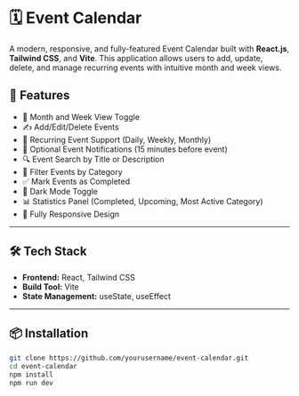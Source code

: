 # 🗓️ Event Calendar

A modern, responsive, and fully-featured Event Calendar built with **React.js**, **Tailwind CSS**, and **Vite**. This application allows users to add, update, delete, and manage recurring events with intuitive month and week views.

## 🚀 Features

- 📅 Month and Week View Toggle
- ✍️ Add/Edit/Delete Events
- 🔁 Recurring Event Support (Daily, Weekly, Monthly)
- 🔔 Optional Event Notifications (15 minutes before event)
- 🔍 Event Search by Title or Description
- 🎯 Filter Events by Category
- ✅ Mark Events as Completed
- 🌙 Dark Mode Toggle
- 📊 Statistics Panel (Completed, Upcoming, Most Active Category)
- 📱 Fully Responsive Design

---

## 🛠️ Tech Stack

- **Frontend:** React, Tailwind CSS
- **Build Tool:** Vite
- **State Management:** useState, useEffect

---

## 📦 Installation

```bash
git clone https://github.com/yourusername/event-calendar.git
cd event-calendar
npm install
npm run dev
